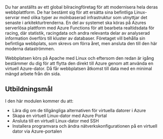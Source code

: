 Du har anställts av ett global bilracingföretag för att modernisera hela deras webbplattform. De har bestämt sig för att ersätta sina befintliga Linux-servrar med olika typer av molnbaserad infrastruktur som utnyttjar det senaste i arkitekturtrenderna. En del av systemet ska köras på Azures serverlösa plattform med Azure Functions för att bearbeta realtidsdata för racing, där statistik, racingdata och andra relevanta delar av analyserad information överförs till kluster av databaser. Företaget vill behålla sin befintliga webbplats, som skrevs om förra året, men ansluta den till den här moderna dataströmmen.

Webbplatsen körs på Apache med Linux och eftersom den redan är igång bestämmer du dig för att flytta den direkt till Azure genom att använda en virtuell Azure-dator. Då får webbplatsen åtkomst till data med en minimal mängd arbete från din sida.

## <a name="learning-objectives"></a>Utbildningsmål

I den här modulen kommer du att:

- Lära dig om de tillgängliga alternativen för virtuella datorer i Azure
- Skapa en virtuell Linux-dator med Azure Portal
- Ansluta till en virtuell Linux-dator med SSH
- Installera programvara och ändra nätverkskonfigurationen på en virtuell dator via Azure-portalen